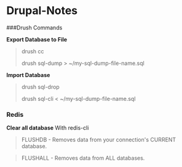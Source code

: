 Drupal-Notes
============

###Drush Commands

**Export Database to File**


> drush cc
>
> drush sql-dump > ~/my-sql-dump-file-name.sql

**Import Database**

> drush sql-drop
>
> drush sql-cli < ~/my-sql-dump-file-name.sql

### Redis

**Clear all database**
With redis-cli

> FLUSHDB       - Removes data from your connection's CURRENT database.

> FLUSHALL      - Removes data from ALL databases.
